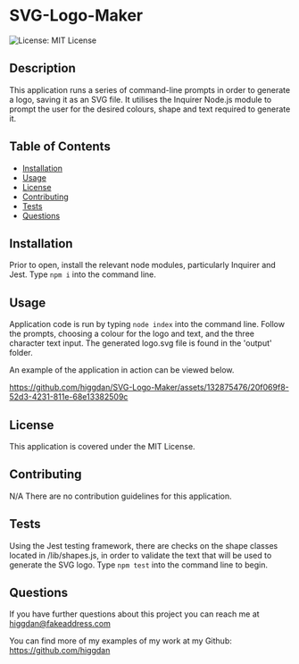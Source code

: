# SVG-Logo-Maker

![License: MIT License](https://img.shields.io/badge/License-MIT_License-brightgreen.svg)

## Description
This application runs a series of command-line prompts in order to generate a logo, saving it as an SVG file. It utilises the Inquirer Node.js module to prompt the user for the desired colours, shape and text required to generate it.

## Table of Contents

- [Installation](#installation)
- [Usage](#usage)
- [License](#license)
- [Contributing](#contributing)
- [Tests](#tests)
- [Questions](#questions)

## Installation
Prior to open, install the relevant node modules, particularly Inquirer and Jest. Type `npm i` into the command line.

## Usage
Application code is run by typing `node index` into the command line. Follow the prompts, choosing a colour for the logo and text, and the three character text input. The generated logo.svg file is found in the 'output' folder.

An example of the application in action can be viewed below.

https://github.com/higgdan/SVG-Logo-Maker/assets/132875476/20f069f8-52d3-4231-811e-68e13382509c

## License
This application is covered under the MIT License.

## Contributing
N/A There are no contribution guidelines for this application.

## Tests
Using the Jest testing framework, there are checks on the shape classes located in /lib/shapes.js, in order to validate the text that will be used to generate the SVG logo. Type `npm test` into the command line to begin.

## Questions
If you have further questions about this project you can reach me at higgdan@fakeaddress.com  

You can find more of my examples of my work at my Github: https://github.com/higgdan
